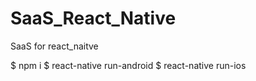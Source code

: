 # SaaS_React_Native

SaaS for react_naitve

$ npm i 
$ react-native run-android
$ react-native run-ios
